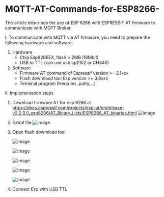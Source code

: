 # MQTT-AT-Commands-for-ESP8266-
The article describes the use of ESP 8266 with ESPRESSIF AT firmware to communicate with MQTT Broker.

I. To communicate with MQTT via AT firmware, you need to prepare the following hardware and software:
  1. Hardware
     - Chip Esp8266EX, flash > 2MB (16Mbit)
     - USB to TTL (can use usb cp2102 or CH340)
  2. Software
     - Firmware AT command of Espressif version >= 2.1xxx
     - Flash dowmload tool Esp version >= 3.8xxx
     - Terminal program (Hercules, putty,...)
    
  
II. Implementation steps
  1. Download firmware AT for esp 8266 at https://docs.espressif.com/projects/esp-at/en/release-v2.2.0.0_esp8266/AT_Binary_Lists/ESP8266_AT_binaries.html
     ![image](https://github.com/user-attachments/assets/879355ac-7d44-4ea0-b87d-83d0e6ec5ec6)

  2. Extral file
     ![image](https://github.com/user-attachments/assets/ce2b6bab-dc1c-43dd-bbb0-2427691db349)

  3. Open flash dowmload tool
     
     ![image](https://github.com/user-attachments/assets/23a502ec-039d-4568-a5cf-c94b3b954289)
     
     ![image](https://github.com/user-attachments/assets/e7dc1ec2-e546-4e14-abba-54c8a7d5f39d)
     
     ![image](https://github.com/user-attachments/assets/d9098abf-d34f-485e-95f5-d9c2815aed2c)
     
     ![image](https://github.com/user-attachments/assets/9872db8b-87e4-40f6-96a0-d1901eb9c350)
     
     ![image](https://github.com/user-attachments/assets/26971ec8-33f7-475b-b122-885e8eb72ed1)

  4. Connect Esp with USB TTL
     

     

     
